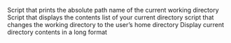 Script that prints the absolute path name of the current working directory
Script that displays the contents list of your current directory
script that changes the working directory to the user’s home directory
Display current directory contents in a long format
